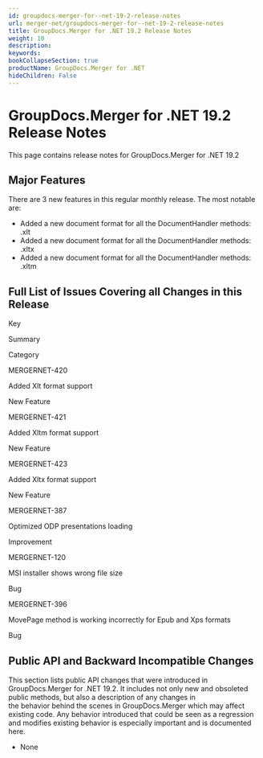 ```yaml
---
id: groupdocs-merger-for--net-19-2-release-notes
url: merger-net/groupdocs-merger-for--net-19-2-release-notes
title: GroupDocs.Merger for .NET 19.2 Release Notes
weight: 10
description: 
keywords: 
bookCollapseSection: true
productName: GroupDocs.Merger for .NET
hideChildren: False
---
```


# GroupDocs.Merger for .NET 19.2 Release Notes


This page contains release notes for GroupDocs.Merger for .NET 19.2

## Major Features

There are 3 new features in this regular monthly release. The most notable are:

*   Added a new document format for all the DocumentHandler methods: .xlt
*   Added a new document format for all the DocumentHandler methods: .xltx
*   Added a new document format for all the DocumentHandler methods: .xltm

## Full List of Issues Covering all Changes in this Release

Key

Summary

Category

MERGERNET-420

Added Xlt format support

New Feature

MERGERNET-421

Added Xltm format support

New Feature

MERGERNET-423

Added Xltx format support

New Feature

MERGERNET-387

Optimized ODP presentations loading

Improvement

MERGERNET-120

MSI installer shows wrong file size

Bug

MERGERNET-396

MovePage method is working incorrectly for Epub and Xps formats

Bug

## Public API and Backward Incompatible Changes

This section lists public API changes that were introduced in GroupDocs.Merger for .NET 19.2. It includes not only new and obsoleted public methods, but also a description of any changes in the behavior behind the scenes in GroupDocs.Merger which may affect existing code. Any behavior introduced that could be seen as a regression and modifies existing behavior is especially important and is documented here.

*   None

